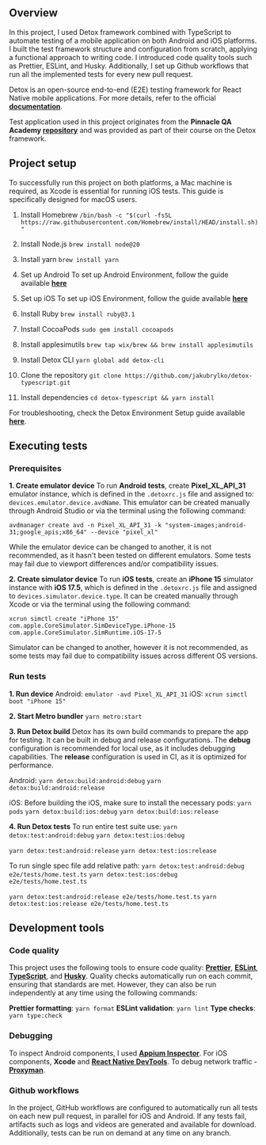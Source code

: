## Overview

In this project, I used Detox framework combined with TypeScript to automate testing of a mobile application on both Android and iOS platforms. I built the test framework structure and configuration from scratch, applying a functional approach to writing code. I introduced code quality tools such as Prettier, ESLint, and Husky. Additionally, I set up Github workflows that run all the implemented tests for every new pull request.

Detox is an open-source end-to-end (E2E) testing framework for React Native mobile applications. For more details, refer to the official **[documentation](https://wix.github.io/Detox/)**. 

Test application used in this project originates from the **Pinnacle QA Academy [repository](https://github.com/PinnacleQAAcademy/pqaa_detox)** and was provided as part of their course on the Detox framework.

## Project setup

To successfully run this project on both platforms, a Mac machine is required, as Xcode is essential for running iOS tests. This guide is specifically designed for macOS users.

1. Install Homebrew
`/bin/bash -c "$(curl -fsSL https://raw.githubusercontent.com/Homebrew/install/HEAD/install.sh)"`

2. Install Node.js
`brew install node@20`

3. Install yarn
`brew install yarn`

4. Set up Android
To set up Android Environment, follow the guide available **[here](https://reactnative.dev/docs/next/set-up-your-environment?platform=android)**

5. Set up iOS
To set up iOS Environment, follow the guide available **[here](https://reactnative.dev/docs/next/set-up-your-environment?platform=ios)**

6. Install Ruby
`brew install ruby@3.1`

7. Install CocoaPods
`sudo gem install cocoapods`

8. Install applesimutils
`brew tap wix/brew && brew install applesimutils`  

9. Install Detox CLI
`yarn global add detox-cli`

10. Clone the repository
`git clone https://github.com/jakubrylko/detox-typescript.git`

11. Install dependencies
`cd detox-typescript && yarn install`

For troubleshooting, check the Detox Environment Setup guide available **[here](https://wix.github.io/Detox/docs/introduction/environment-setup)**.

## Executing tests

### Prerequisites

**1. Create emulator device**
To run **Android tests**, create **Pixel_XL_API_31** emulator instance, which is defined in the `.detoxrc.js` file and assigned to: `devices.emulator.device.avdName`. This emulator can be created manually through Android Studio or via the terminal using the following command:

    avdmanager create avd -n Pixel_XL_API_31 -k "system-images;android-31;google_apis;x86_64" --device "pixel_xl"

While the emulator device can be changed to another, it is not recommended, as it hasn't been tested on different emulators. Some tests may fail due to viewport differences and/or compatibility issues.

**2. Create simulator device**
To run **iOS tests**, create  an **iPhone 15** simulator instance with **iOS 17.5**, which is defined in the `.detoxrc.js` file and assigned to `devices.simulator.device.type`. It can be created manually through Xcode or via the terminal using the following command:

    xcrun simctl create "iPhone 15" com.apple.CoreSimulator.SimDeviceType.iPhone-15 com.apple.CoreSimulator.SimRuntime.iOS-17-5

Simulator can be changed to another, however it is not recommended, as some tests may fail due to compatibility issues across different OS versions.

### Run tests

 **1. Run device**
Android: `emulator -avd Pixel_XL_API_31`
iOS: `xcrun simctl boot "iPhone 15"`

 **2. Start Metro bundler**
 `yarn metro:start`

**3. Run Detox build**
Detox has its own build commands to prepare the app for testing. It can be built in debug and release configurations. The **debug** configuration is recommended for local use, as it includes debugging capabilities. The **release** configuration is used in CI, as it is optimized for performance.

Android:
`yarn detox:build:android:debug`
`yarn detox:build:android:release`

iOS:
Before building the iOS, make sure to install the necessary pods:
`yarn pods`
`yarn detox:build:ios:debug`
`yarn detox:build:ios:release`

 **4. Run Detox tests**
To run entire test suite use:
`yarn detox:test:android:debug`
`yarn detox:test:ios:debug`

`yarn detox:test:android:release`
`yarn detox:test:ios:release`

To run single spec file add relative path:
`yarn detox:test:android:debug e2e/tests/home.test.ts`
`yarn detox:test:ios:debug e2e/tests/home.test.ts`

`yarn detox:test:android:release e2e/tests/home.test.ts`
`yarn detox:test:ios:release e2e/tests/home.test.ts`

## Development tools

### Code quality
This project uses the following tools to ensure code quality: **[Prettier](https://prettier.io/docs/en/)**, **[ESLint](https://eslint.org/docs/latest/)**, **[TypeScript](https://typescriptlang.org/docs/)**, and **[Husky](https://typicode.github.io/husky/)**. Quality checks automatically run on each commit, ensuring that standards are met. However, they can also be run independently at any time using the following commands:

**Prettier formatting**: `yarn format`
**ESLint validation**: `yarn lint`
**Type checks**: `yarn type:check`

### Debugging

To inspect Android components, I used **[Appium Inspector](https://github.com/appium/appium-inspector?tab=readme-ov-file)**. For iOS components, **Xcode** and **[React Native DevTools](https://reactnative.dev/docs/react-native-devtools)**.  To debug network traffic - **[Proxyman](https://proxyman.com/)**.

### Github workflows

In the project, GitHub workflows are configured to automatically run all tests on each new pull request, in parallel for iOS and Android. If any tests fail, artifacts such as logs and videos are generated and available for download. Additionally, tests can be run on demand at any time on any branch.
